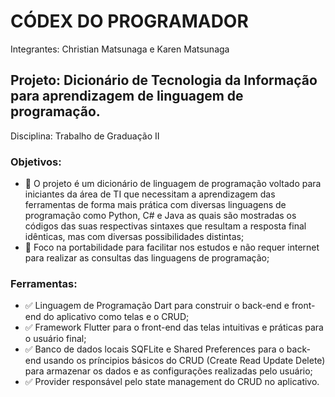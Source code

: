 # CÓDEX DO PROGRAMADOR

Integrantes: Christian Matsunaga e Karen Matsunaga

## Projeto: Dicionário de Tecnologia da Informação para aprendizagem de linguagem de programação.

Disciplina: Trabalho de Graduação II

### Objetivos:
* :blue_book: O projeto é um dicionário de linguagem de programação voltado para iniciantes da área de TI que necessitam a aprendizagem das ferramentas de forma mais prática com diversas linguagens de programação como Python, C# e Java as quais são mostradas os códigos das suas respectivas sintaxes que resultam a resposta final idênticas, mas com diversas possibilidades distintas;
* :mobile_phone_off: Foco na portabilidade para facilitar nos estudos e não requer internet para realizar as consultas das linguagens de programação;

### Ferramentas:
* :white_check_mark: Linguagem de Programação Dart para construir o back-end e front-end do aplicativo como telas e o CRUD;
* :white_check_mark: Framework Flutter para o front-end das telas intuitivas e práticas para o usuário final;
* :white_check_mark: Banco de dados locais SQFLite e Shared Preferences para o back-end usando os príncipios básicos do CRUD (Create Read Update Delete) para armazenar os dados e as configurações realizadas pelo usuário;
* :white_check_mark: Provider responsável pelo state management do CRUD no aplicativo.
